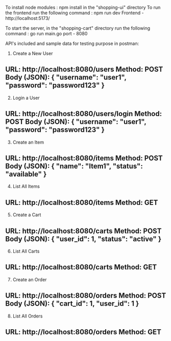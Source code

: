 To install node modules : npm install in the "shopping-ui" directory 
To run the frontend run the following command : npm run dev
Frontend - http://localhost:5173/ 

To start the server, in the "shopping-cart" directory run the following command : go run main.go
port - 8080

API's included and sample data for testing purpose in postman:

1. Create a New User

URL: http://localhost:8080/users
Method: POST
Body (JSON):
{
  "username": "user1",
  "password": "password123"
}
---------------------
2. Login a User

URL: http://localhost:8080/users/login
Method: POST
Body (JSON):
{
  "username": "user1",
  "password": "password123"
}
----------------
3. Create an Item

URL: http://localhost:8080/items
Method: POST
Body (JSON):
{
  "name": "Item1",
  "status": "available"
}
------------------
4. List All Items

URL: http://localhost:8080/items
Method: GET
------------------
5. Create a Cart

URL: http://localhost:8080/carts
Method: POST
Body (JSON):
{
  "user_id": 1,
  "status": "active"
}
-----------------
6. List All Carts

URL: http://localhost:8080/carts
Method: GET
------------------
7. Create an Order

URL: http://localhost:8080/orders
Method: POST
Body (JSON):
{
  "cart_id": 1,
  "user_id": 1
}
-------------------
8. List All Orders

URL: http://localhost:8080/orders
Method: GET
-------------------
